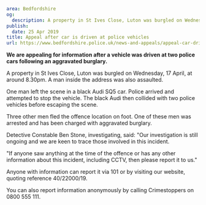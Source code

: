 ```yaml
area: Bedfordshire
og:
  description: A property in St Ives Close, Luton was burgled on Wednesday, 17 April, at around 8.30pm. A man inside the address was also assaulted.
publish:
  date: 25 Apr 2019
title: Appeal after car is driven at police vehicles
url: https://www.bedfordshire.police.uk/news-and-appeals/appeal-car-driven-police-apr2019
```

**We are appealing for information after a vehicle was driven at two police cars following an aggravated burglary.**

A property in St Ives Close, Luton was burgled on Wednesday, 17 April, at around 8.30pm. A man inside the address was also assaulted.

One man left the scene in a black Audi SQ5 car. Police arrived and attempted to stop the vehicle. The black Audi then collided with two police vehicles before escaping the scene.

Three other men fled the offence location on foot. One of these men was arrested and has been charged with aggravated burglary.

Detective Constable Ben Stone, investigating, said: "Our investigation is still ongoing and we are keen to trace those involved in this incident.

"If anyone saw anything at the time of the offence or has any other information about this incident, including CCTV, then please report it to us."

Anyone with information can report it via 101 or by visiting our website, quoting reference 40/22000/19.

You can also report information anonymously by calling Crimestoppers on 0800 555 111.
